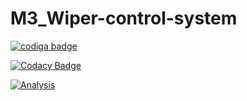 # M3_Wiper-control-system

<a href="https://app.codiga.io/hub/user/github/Huthaif-2000">
   <img src="https://api.codiga.io/public/badge/user/github/Huthaif-2000?style=light" alt="codiga badge" />
</a>

[![Codacy Badge](https://app.codacy.com/project/badge/Grade/f26b41ce977947cb8fba91e14df927c6)](https://www.codacy.com/gh/Huthaif-2000/M3_Wiper-control-system/dashboard?utm_source=github.com&amp;utm_medium=referral&amp;utm_content=Huthaif-2000/M3_Wiper-control-system&amp;utm_campaign=Badge_Grade)


[![Analysis](https://github.com/Huthaif-2000/M3_Wiper-control-system/actions/workflows/Analysis.yml/badge.svg)](https://github.com/Huthaif-2000/M3_Wiper-control-system/actions/workflows/Analysis.yml)
